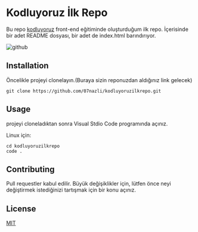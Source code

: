 # Kodluyoruz İlk Repo
Bu repo [kodluyoruz]() front-end eğitiminde oluşturduğum ilk repo. İçerisinde bir adet README dosyası, bir adet de index.html barındırıyor.

![github](figures/github.png)

## Installation
Öncelikle projeyi clonelayın.(Buraya sizin reponuzdan aldığınız link gelecek)

```
git clone https://github.com/07nazli/kodluyoruzilkrepo.git

```

## Usage

projeyi cloneladıktan sonra Visual Stdio Code programında açınız.

Linux için:
```
cd kodluyoruzilkrepo
code .
```


## Contributing
Pull requestler kabul edilir. Büyük değişiklikler için, lütfen önce neyi değiştirmek istediğinizi tartışmak için bir konu açınız.

## License
[MIT]()
